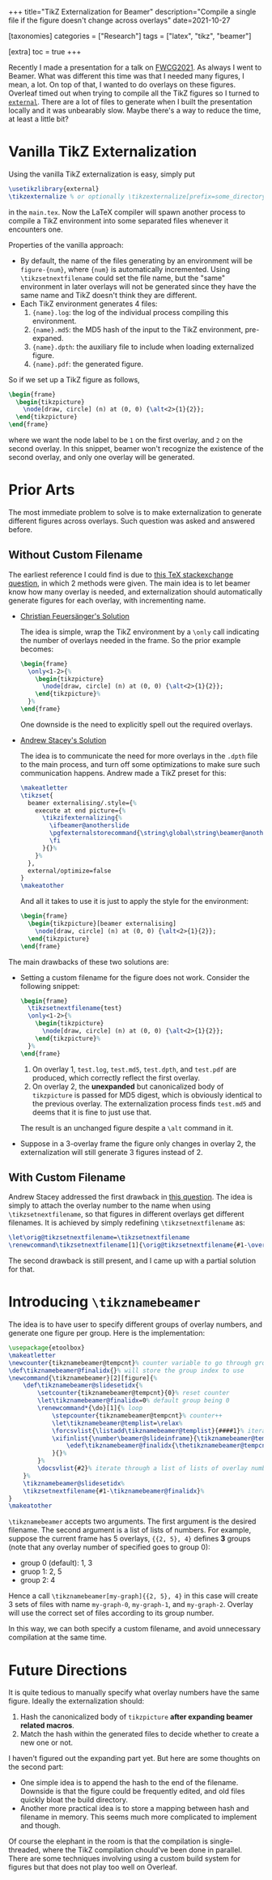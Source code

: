 +++
title="TikZ Externalization for Beamer"
description="Compile a single file if the figure doesn't change across overlays"
date=2021-10-27

[taxonomies]
categories = ["Research"]
tags = ["latex", "tikz", "beamer"]

[extra]
toc = true
+++

Recently I made a presentation for a talk on [FWCG2021](https://comptag.github.io/fwcg21/). As always I went to Beamer. What was different this time was that I needed many figures, I mean, a lot. On top of that, I wanted to do overlays on these figures. Overleaf timed out when trying to compile all the TikZ figures so I turned to [`external`](https://www.overleaf.com/learn/latex/Questions/I_have_a_lot_of_tikz%2C_matlab2tikz_or_pgfplots_figures%2C_so_I%27m_getting_a_compilation_timeout._Can_I_externalise_my_figures%3F). There are a lot of files to generate when I built the presentation locally and it was unbearably slow. Maybe there's a way to reduce the time, at least a little bit?

<!-- more -->

# Vanilla TikZ Externalization
Using the vanilla TikZ externalization is easy, simply put
```ltx
\usetikzlibrary{external}
\tikzexternalize % or optionally \tikzexternalize[prefix=some_directory/]
```
in the `main.tex`. Now the LaTeX compiler will spawn another process to compile a TikZ environment into some separated files whenever it encounters one.

Properties of the vanilla approach:
- By default, the name of the files generating by an environment will be `figure-{num}`, where `{num}` is automatically incremented.
  Using `\tikzsetnextfilename` could set the file name, but the "same" environment in later overlays will not be generated since they have the same name and TikZ doesn't think they are different.
- Each TikZ environment generates 4 files:
  1. `{name}.log`: the log of the individual process compiling this environment.
  2. `{name}.md5`: the MD5 hash of the input to the TikZ environment, pre-expaned.
  3. `{name}.dpth`: the auxiliary file to include when loading externalized figure.
  4. `{name}.pdf`: the generated figure.

So if we set up a TikZ figure as follows,
```ltx
\begin{frame}
  \begin{tikzpicture}
    \node[draw, circle] (n) at (0, 0) {\alt<2>{1}{2}};
  \end{tikzpicture}
\end{frame}
```
where we want the node label to be `1` on the first overlay, and `2` on the second overlay. In this snippet, beamer won't recognize the existence of the second overlay, and only one overlay will be generated.

# Prior Arts
The most immediate problem to solve is to make externalization to generate different figures across overlays. Such question was asked and answered before.

## Without Custom Filename
The earliest reference I could find is due to [this TeX stackexchange question](https://tex.stackexchange.com/questions/78955/use-tikz-external-feature-with-beamer-only), in which 2 methods were given. The main idea is to let beamer know how many overlay is needed, and externalization should automatically generate figures for each overlay, with incrementing name.

- [Christian Feuersänger's Solution](https://tex.stackexchange.com/a/79461/73509)

  The idea is simple, wrap the TikZ environment by a `\only` call indicating the number of overlays needed in the frame. So the prior example becomes:
  ```ltx
  \begin{frame}
    \only<1-2>{%
      \begin{tikzpicture}
        \node[draw, circle] (n) at (0, 0) {\alt<2>{1}{2}};
      \end{tikzpicture}%
    }%
  \end{frame}
  ```
  One downside is the need to explicitly spell out the required overlays.
- [Andrew Stacey's Solution](https://tex.stackexchange.com/a/79572/73509)

  The idea is to communicate the need for more overlays in the `.dpth` file to the main process, and turn off some optimizations to make sure such communication happens. Andrew made a TikZ preset for this:
  ```ltx
  \makeatletter
  \tikzset{
    beamer externalising/.style={%
      execute at end picture={%
        \tikzifexternalizing{%
          \ifbeamer@anotherslide
          \pgfexternalstorecommand{\string\global\string\beamer@anotherslidetrue}%
          \fi
        }{}%
      }%
    },
    external/optimize=false
  }
  \makeatother
  ```
  And all it takes to use it is just to apply the style for the environment:
  ```ltx
  \begin{frame}
    \begin{tikzpicture}[beamer externalising]
      \node[draw, circle] (n) at (0, 0) {\alt<2>{1}{2}};
    \end{tikzpicture}
  \end{frame}
  ```

The main drawbacks of these two solutions are:
- Setting a custom filename for the figure does not work. Consider the following snippet:
  ```ltx
  \begin{frame}
    \tikzsetnextfilename{test}
    \only<1-2>{%
      \begin{tikzpicture}
        \node[draw, circle] (n) at (0, 0) {\alt<2>{1}{2}};
      \end{tikzpicture}%
    }%
  \end{frame}
  ```
  1. On overlay 1, `test.log`, `test.md5`, `test.dpth`, and `test.pdf` are produced, which correctly reflect the first overlay.
  2. On overlay 2, the **unexpanded** but canonicalized body of `tikzpicture` is passed for MD5 digest, which is obviously identical to the previous overlay. The externalization process finds `test.md5` and deems that it is fine to just use that.

  The result is an unchanged figure despite a `\alt` command in it.
- Suppose in a 3-overlay frame the figure only changes in overlay 2, the externalization will still generate 3 figures instead of 2.
## With Custom Filename
Andrew Stacey addressed the first drawback in [this question](https://tex.stackexchange.com/a/119440/73509). The idea is simply to attach the overlay number to the name when using `\tikzsetnextfilename`, so that figures in different overlays get different filenames. It is achieved by simply redefining `\tikzsetnextfilename` as:
```ltx
\let\orig@tikzsetnextfilename=\tikzsetnextfilename
\renewcommand\tikzsetnextfilename[1]{\orig@tikzsetnextfilename{#1-\overlaynumber}}
```

The second drawback is still present, and I came up with a partial solution for that.
# Introducing `\tikznamebeamer`
The idea is to have user to specify different groups of overlay numbers, and generate one figure per group. Here is the implementation:
```ltx
\usepackage{etoolbox}
\makeatletter
\newcounter{tikznamebeamer@tempcnt}% counter variable to go through groups
\def\tikznamebeamer@finalidx{}% will store the group index to use
\newcommand{\tikznamebeamer}[2][figure]{%
    \def\tikznamebeamer@slidesetidx{%
        \setcounter{tikznamebeamer@tempcnt}{0}% reset counter
        \let\tikznamebeamer@finalidx=0% default group being 0
        \renewcommand*{\do}[1]{% loop
            \stepcounter{tikznamebeamer@tempcnt}% counter++
            \let\tikznamebeamer@templist=\relax%
            \forcsvlist{\listadd\tikznamebeamer@templist}{####1}% iterate through list of overlay numbers
            \xifinlist{\number\beamer@slideinframe}{\tikznamebeamer@templist}{%
                \edef\tikznamebeamer@finalidx{\thetikznamebeamer@tempcnt}% found, set group number
            }{}%
        }%
        \docsvlist{#2}% iterate through a list of lists of overlay numbers
    }%
    \tikznamebeamer@slidesetidx%
    \tikzsetnextfilename{#1-\tikznamebeamer@finalidx}%
}
\makeatother
```
`\tikznamebeamer` accepts two arguments. The first argument is the desired filename. The second argument is a list of lists of numbers. For example, suppose the current frame has 5 overlays, `{{2, 5}, 4}` defines **3** groups (note that any overlay number of specified goes to group 0):
- group 0 (default): 1, 3
- gruop 1: 2, 5
- group 2: 4

Hence a call `\tikznamebeamer[my-graph]{{2, 5}, 4}` in this case will create 3 sets of files with name `my-graph-0`, `my-graph-1`, and `my-graph-2`. Overlay will use the correct set of files according to its group number.

In this way, we can both specify a custom filename, and avoid unnecessary compilation at the same time.

# Future Directions
It is quite tedious to manually specify what overlay numbers have the same figure. Ideally the externalization should:
1. Hash the canonicalized body of `tikzpicture` **after expanding beamer related macros**.
2. Match the hash within the generated files to decide whether to create a new one or not.

I haven't figured out the expanding part yet. But here are some thoughts on the second part:
- One simple idea is to append the hash to the end of the filename. Downside is that the figure could be frequently edited, and old files quickly bloat the build directory.
- Another more practical idea is to store a mapping between hash and filename in memory. This seems  much more complicated to implement and though.

Of course the elephant in the room is that the compilation is single-threaded, where the TikZ compilation chould've been done in parallel. There are some techniques involving using a custom build system for figures but that does not play too well on Overleaf.
